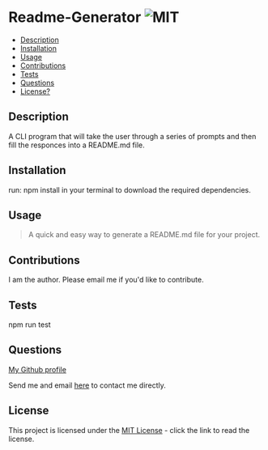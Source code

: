 # Readme-Generator  ![MIT](https://img.shields.io/badge/license-MIT-green)

  - [Description](#description)
  - [Installation](#installation)
  - [Usage](#usage)
  - [Contributions](#contributions)
  - [Tests](#tests)
  - [Questions](#questions)
  - [License?](#license)

  ## Description
 
  A CLI program that will take the user through a series of prompts and then fill the responces into a README.md file.

  ## Installation

  run: npm install in your terminal to download the required dependencies.

  ## Usage

  > A quick and easy way to generate a README.md file for your project.

  ## Contributions
  
  I am the author. Please email me if you'd like to contribute.

  ## Tests

  npm run test

  ## Questions

  [My Github profile](https://github.com/guitarkeegan)

  Send me and email [here](mailto:keegananglim@gmail.com) to contact me directly.

  ## License
  This project is licensed under the [MIT License](https://choosealicense.com/licenses/mit/) - click the link to read the license.
  
 